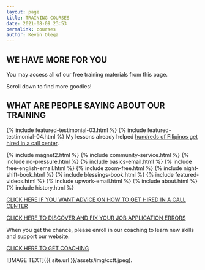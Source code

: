 ```yaml
--- 
layout: page
title: TRAINING COURSES
date: 2021-08-09 23:53
permalink: courses 
author: Kevin Olega 
--- 
```

<h2>WE HAVE MORE FOR YOU</h2>
<p>You may access all of our free training materials from this page.</p>
<p>Scroll down to find more goodies!</p>

## WHAT ARE PEOPLE SAYING ABOUT OUR TRAINING
{% include featured-testimonial-03.html %}
{% include featured-testimonial-04.html %}
My lessons already helped [hundreds of Filipinos get hired in a call center](https://callcentertrainingtips.com/testimonials).

{% include magnet2.html %}
{% include community-service.html %}
{% include no-pressure.html %}
{% include basics-email.html %}
{% include free-english-email.html %}
{% include zoom-free.html %}
{% include night-shift-book.html %}
{% include blessings-book.html %}
{% include featured-videos.html %}
{% include upwork-email.html %}
{% include about.html %}
{% include history.html %}

[CLICK HERE IF YOU WANT ADVICE ON HOW TO GET HIRED IN A CALL CENTER](https://callcentertrainingtips.com/4hired)

[CLICK HERE TO DISCOVER AND FIX YOUR JOB APPLICATION ERRORS](https://callcentertrainingtips.com/fix)

When you get the chance, please enroll in our coaching to learn new skills and support our website.

<a href="https://callcentertrainingtips.com/6WEL250/" class="button focus">CLICK HERE TO GET COACHING</a>

![IMAGE TEXT]({{ site.url }}/assets/img/cctt.jpeg).